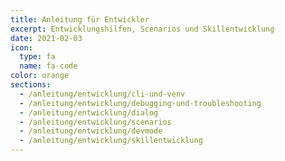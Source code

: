 ```yaml
---
title: Anleitung für Entwickler
excerpt: Entwicklungshilfen, Scenarios und Skillentwicklung
date: 2021-02-03
icon:
  type: fa
  name: fa-code
color: orange
sections:
  - /anleitung/entwicklung/cli-und-venv
  - /anleitung/entwicklung/debugging-und-troubleshooting
  - /anleitung/entwicklung/dialog
  - /anleitung/entwicklung/scenarios
  - /anleitung/entwicklung/devmode
  - /anleitung/entwicklung/skillentwicklung
---
```

